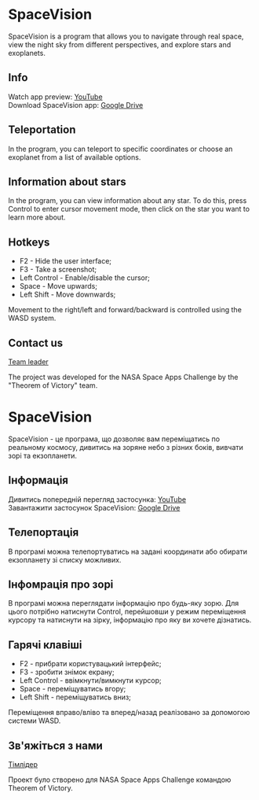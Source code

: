 # SpaceVision
SpaceVision is a program that allows you to navigate through real space, view the night sky from different perspectives, and explore stars and exoplanets.

## Info
Watch app preview: [YouTube](https://youtu.be/RKg8vzuv9sM)  
Download SpaceVision app: [Google Drive](https://drive.google.com/drive/u/0/folders/1rEcbkc7HDfUvBOEUGZl-vawVrq4-lkDG)

## Teleportation

In the program, you can teleport to specific coordinates or choose an exoplanet from a list of available options.

## Information about stars

In the program, you can view information about any star. To do this, press Control to enter cursor movement mode, then click on the star you want to learn more about.

## Hotkeys
- F2 - Hide the user interface;
- F3 - Take a screenshot;
- Left Control - Enable/disable the cursor;
- Space - Move upwards;
- Left Shift - Move downwards;

Movement to the right/left and forward/backward is controlled using the WASD system.

## Contact us
[Team leader](https://t.me/Timon_NEON)

The project was developed for the NASA Space Apps Challenge by the "Theorem of Victory" team.


# SpaceVision
SpaceVision - це програма, що дозволяє вам переміщатись по реальному космосу, дивитись на зоряне небо з різних боків, вивчати зорі та екзопланети.

## Інформація
Дивитись попередній перегляд застосунка: [YouTube](https://youtu.be/RKg8vzuv9sM)  
Завантажити застосунок SpaceVision: [Google Drive](https://drive.google.com/drive/u/0/folders/1rEcbkc7HDfUvBOEUGZl-vawVrq4-lkDG)

## Телепортація

В програмі можна телепортуватись на задані координати або обирати екзопланету зі списку можливих.

## Інфомрація про зорі

В програмі можна переглядати інформацію про будь-яку зорю. Для цього потрібно натиснути Control, перейшовши у режим переміщення курсору та натиснути на зірку, інформацію про яку ви хочете дізнатись.

## Гарячі клавіші
- F2 - прибрати користувацький інтерфейс;
- F3 - зробити знімок екрану;
- Left Control - ввімкнути/вимкнути курсор;
- Space - переміщуватись вгору;
- Left Shift - переміщуватись вниз;

Переміщення вправо/вліво та вперед/назад реалізовано за допомогою системи WASD.

## Зв'яжіться з нами
[Тімлідер](https://t.me/Timon_NEON)

Проект було створено для NASA Space Apps Challenge командою Theorem of Victory.
